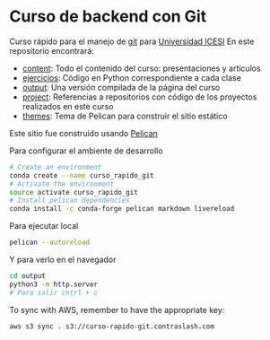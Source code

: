 # Curso de backend con Git

Curso rápido para el manejo de [git](https://git-scm.com/) para [Universidad ICESI](http://www.icesi.edu.co)
En este repositorio encontrará:

- [content](content): Todo el contenido del curso: presentaciones y artículos
- [ejercicios](ejercicios): Código en Python correspondiente a cada clase
- [output](output): Una versión compilada de la página del curso
- [project](project): Referencias a repositorios con código de los proyectos realizados en este curso
- [themes](themes): Tema de Pelican para construir el sitio estático

Este sitio fue construido usando [Pelican](https://blog.getpelican.com/)

Para configurar el ambiente de desarrollo

```bash
# Create an environment
conda create --name curso_rapido_git
# Activate the environment
source activate curso_rapido_git
# Install pelican dependencies
conda install -c conda-forge pelican markdown livereload
```


Para ejecutar local

```bash
pelican --autoreload
```

Y para verlo en el navegador

```bash
cd output
python3 -m http.server 
# Para salir cntrl + c
```


To sync with AWS, remember to have the appropriate key:

```bash
aws s3 sync . s3://curso-rapido-git.contraslash.com
```